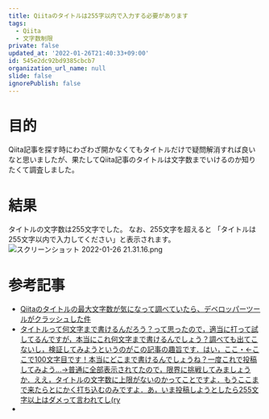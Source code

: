 ```yaml
---
title: Qiitaのタイトルは255字以内で入力する必要があります
tags:
  - Qiita
  - 文字数制限
private: false
updated_at: '2022-01-26T21:40:33+09:00'
id: 545e2dc92bd9385cbcb7
organization_url_name: null
slide: false
ignorePublish: false
---
```

# 目的
Qiita記事を探す時にわざわざ開かなくてもタイトルだけで疑問解消すれば良いなと思いましたが、果たしてQiita記事のタイトルは文字数までいけるのか知りたくて調査しました。

# 結果
タイトルの文字数は255文字でした。
なお、255文字を超えると
「タイトルは255文字以内で入力してください」と表示されます。
![スクリーンショット 2022-01-26 21.31.16.png](https://qiita-image-store.s3.ap-northeast-1.amazonaws.com/0/6280/996b1c41-5ac7-b382-bddb-d72ba3370f29.png)

# 参考記事
- [Qiitaのタイトルの最大文字数が気になって調べていたら、デベロッパーツールがクラッシュした件](https://qiita.com/kurararara/items/f42385d996bd4347cdea)
- [タイトルって何文字まで書けるんだろう？って思ったので，適当に打って試してるんですが，本当にこれ何文字まで書けるんでしょう？調べても出てこないし，検証してみようというのがこの記事の趣旨です．はい，ここ・←ここで100文字目です！本当にどこまで書けるんでしょうね？一度これで投稿してみよう…→普通に全部表示されてたので，限界に挑戦してみましょうか．ええ，タイトルの文字数に上限がないのかってことですよ．もうここまで来たらとにかく打ち込むのみですよ．あ，いま投稿しようとしたら255文字以上はダメって言われてし(ry](https://qiita.com/liveasnotes/items/ab993db5c64b29d92ebb)
- 
